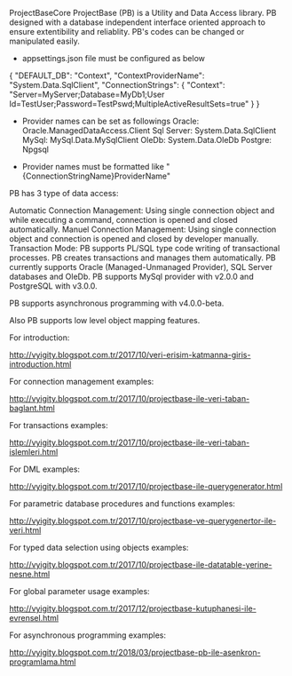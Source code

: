 ﻿ProjectBaseCore
ProjectBase (PB) is a Utility and Data Access library. PB designed with a database independent interface oriented approach to ensure extentibility and reliablity. PB's codes can be changed or manipulated easily.

* appsettings.json file must be configured as below

{
  "DEFAULT_DB": "Context",
  "ContextProviderName": "System.Data.SqlClient",
  "ConnectionStrings": {
    "Context": "Server=MyServer;Database=MyDb1;User Id=TestUser;Password=TestPswd;MultipleActiveResultSets=true"
  }
}

* Provider names can be set as followings
Oracle: Oracle.ManagedDataAccess.Client
Sql Server: System.Data.SqlClient
MySql: MySql.Data.MySqlClient
OleDb: System.Data.OleDb
Postgre: Npgsql

* Provider names must be formatted like "{ConnectionStringName}ProviderName"


PB has 3 type of data access:

Automatic Connection Management: Using single connection object and while executing a command, connection is opened and closed automatically.
Manuel Connection Management: Using single connection object and connection is opened and closed by developer manually.
Transaction Mode: PB supports PL/SQL type code writing of transactional processes. PB creates transactions and manages them automatically.
PB currently supports Oracle (Managed-Unmanaged Provider), SQL Server databases and OleDb. PB supports MySql provider with v2.0.0 and PostgreSQL with v3.0.0.

PB supports asynchronous programming with v4.0.0-beta.

Also PB supports low level object mapping features.

For introduction:

http://vyigity.blogspot.com.tr/2017/10/veri-erisim-katmanna-giris-introduction.html

For connection management examples:

http://vyigity.blogspot.com.tr/2017/10/projectbase-ile-veri-taban-baglant.html

For transactions examples:

http://vyigity.blogspot.com.tr/2017/10/projectbase-ile-veri-taban-islemleri.html

For DML examples:

http://vyigity.blogspot.com.tr/2017/10/projectbase-ile-querygenerator.html

For parametric database procedures and functions examples:

http://vyigity.blogspot.com.tr/2017/10/projectbase-ve-querygenertor-ile-veri.html

For typed data selection using objects examples:

http://vyigity.blogspot.com.tr/2017/10/projectbase-ile-datatable-yerine-nesne.html

For global parameter usage examples:

http://vyigity.blogspot.com.tr/2017/12/projectbase-kutuphanesi-ile-evrensel.html

For asynchronous programming examples:

http://vyigity.blogspot.com.tr/2018/03/projectbase-pb-ile-asenkron-programlama.html
